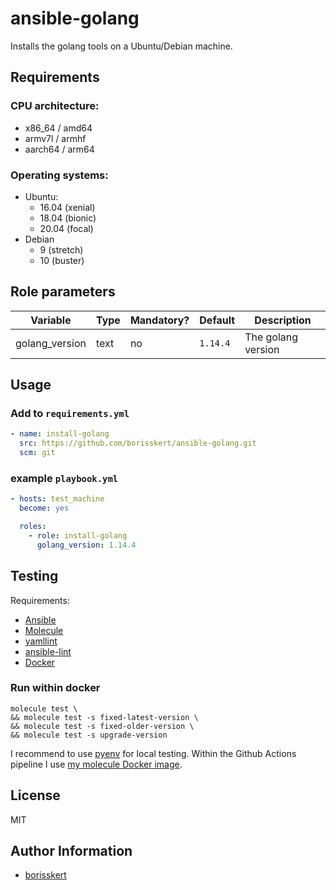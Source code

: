 # ansible-golang

Installs the golang tools on a Ubuntu/Debian machine.

## Requirements

### CPU architecture:

* x86_64 / amd64
* armv7l / armhf
* aarch64 / arm64

### Operating systems:

* Ubuntu:
  * 16.04 (xenial)
  * 18.04 (bionic)
  * 20.04 (focal)
* Debian
  * 9 (stretch)
  * 10 (buster)

## Role parameters

| Variable       | Type | Mandatory? | Default | Description           |
|----------------|------|------------|---------|-----------------------|
| golang_version | text | no         | `1.14.4` | The golang version   |

## Usage

### Add to `requirements.yml`

```yaml
- name: install-golang
  src: https://github.com/borisskert/ansible-golang.git
  scm: git
```

### example `playbook.yml`

```yaml
- hosts: test_machine
  become: yes

  roles:
    - role: install-golang
      golang_version: 1.14.4
```

## Testing

Requirements:

* [Ansible](https://docs.ansible.com/)
* [Molecule](https://molecule.readthedocs.io/en/latest/index.html)
* [yamllint](https://yamllint.readthedocs.io/en/stable/#)
* [ansible-lint](https://docs.ansible.com/ansible-lint/)
* [Docker](https://docs.docker.com/)

### Run within docker

```shell script
molecule test \
&& molecule test -s fixed-latest-version \
&& molecule test -s fixed-older-version \
&& molecule test -s upgrade-version
```

I recommend to use [pyenv](https://github.com/pyenv/pyenv) for local testing.
Within the Github Actions pipeline I use [my molecule Docker image](https://github.com/borisskert/docker-molecule).

## License

MIT

## Author Information

* [borisskert](https://github.com/borisskert)
